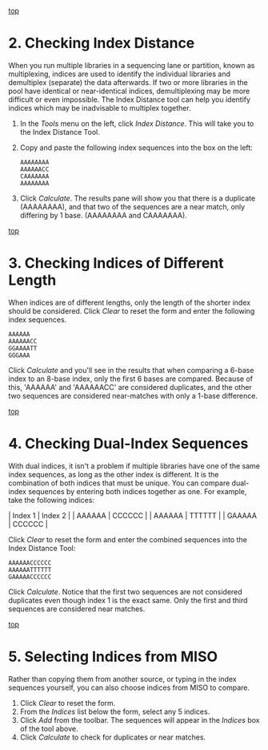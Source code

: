 <a name="index-distance-simple" href="#">top</a>

# 2. Checking Index Distance

When you run multiple libraries in a sequencing lane or partition, known as multiplexing,
indices are used to identify the individual libraries and demultiplex (separate) the data
afterwards. If two or more libraries in the pool have identical or near-identical indices,
demultiplexing may be more difficult or even impossible. The Index Distance tool can help
you identify indices which may be inadvisable to multiplex together.

1. In the _Tools_ menu on the left, click _Index Distance_. This will take you to the
   Index Distance Tool.
1. Copy and paste the following index sequences into the box on the left:

   ```
   AAAAAAAA
   AAAAAACC
   CAAAAAAA
   AAAAAAAA
   ```
   
1. Click _Calculate_. The results pane will show you that there is a duplicate (AAAAAAAA),
   and that two of the sequences are a near match, only differing by 1 base. (AAAAAAAA and
   CAAAAAAA).

<a name="index-distance-length" href="#">top</a>

# 3. Checking Indices of Different Length

When indices are of different lengths, only the length of the shorter index should be
considered. Click _Clear_ to reset the form and enter the following index sequences.

```
AAAAAA
AAAAAACC
GGAAAATT
GGGAAA
```

Click _Calculate_ and you'll see in the results that when comparing a 6-base index to an
8-base index, only the first 6 bases are compared. Because of this, 'AAAAAA' and 'AAAAAACC'
are considered duplicates, and the other two sequences are considered near-matches with only
a 1-base difference.

<a name="index-distance-dual" href="#">top</a>

# 4. Checking Dual-Index Sequences

With dual indices, it isn't a problem if multiple libraries have one of the same index
sequences, as long as the other index is different. It is the combination of both indices
that must be unique. You can compare dual-index sequences by entering both indices together
as one. For example, take the following indices:

| Index 1 | Index 2 |
| AAAAAA | CCCCCC |
| AAAAAA | TTTTTT |
| GAAAAA | CCCCCC |

Click _Clear_ to reset the form and enter the combined sequences into the Index Distance
Tool:

```
AAAAAACCCCCC
AAAAAATTTTTT
GAAAAACCCCCC
```

Click _Calculate_. Notice that the first two sequences are not considered duplicates even
though index 1 is the exact same. Only the first and third sequences are considered near
matches.

<a name="index-distance-miso" href="#">top</a>

# 5. Selecting Indices from MISO

Rather than copying them from another source, or typing in the index sequences yourself,
you can also choose indices from MISO to compare.

1. Click _Clear_ to reset the form.
1. From the _Indices_ list below the form, select any 5 indices.
1. Click _Add_ from the toolbar. The sequences will appear in the _Indices_ box of the
   tool above.
1. Click _Calculate_ to check for duplicates or near matches.

